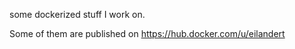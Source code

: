 some dockerized stuff I work on.

Some of them are published on https://hub.docker.com/u/eilandert

